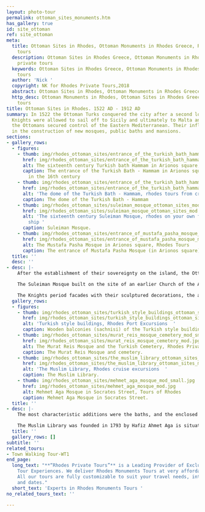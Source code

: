 ```yaml
---
layout: photo-tour
permalink: ottoman_sites_monuments.htm
has_gallery: true
id: site_ottoman
ref: site_ottoman
meta:
  title: Ottoman Sites in Rhodes, Ottoman Monuments in Rhodes Greece, Rhodes private
    tours
  description: Ottoman Sites in Rhodes Greece, Ottoman Monuments in Rhodes, Rhodes
    private tours
  keywords: Ottoman Sites in Rhodes Greece, Ottoman Monuments in Rhodes, Rhodes private
    tours
  author: 'Nick '
  copyright: NK for Rhodes Private Tours,2018
  abstract: Ottoman Sites in Rhodes, Ottoman Monuments in Rhodes Greece
  http_desc: Ottoman Monuments in Rhodes, Ottoman Sites in Rhodes Greece, Rhodes private
    tours
title: Ottoman Sites in Rhodes. 1522 AD - 1912 AD
summary: In 1522 the Ottoman Turks conquered the city after a second long siege. The
  Knights were allowed to sail off to Sicily and ultimately to Malta and Gozo. Thus,
  the Ottomans secured control of the Eastern Mediterranean. Their influence was expressed
  in the construction of new mosques, public baths and mansions.
sections:
- gallery_rows:
  - figures:
    - thumb: img/rhodes_ottoman_sites/entrance_of_the_turkish_bath_hammam_mod_small.jpg
      href: img/rhodes_ottoman_sites/entrance_of_the_turkish_bath_hammam_mod.jpg
      alt: The sixteenth century Turkish bath Hammam in Arionos square, Rhodes Tours
      caption: The entrance of the Turkish Bath - Hammam in Arionos square. Built
        in the 16th century
    - thumb: img/rhodes_ottoman_sites/entrance_of_the_turkish_bath_hammam_2_mod_small.jpg
      href: img/rhodes_ottoman_sites/entrance_of_the_turkish_bath_hammam_2_mod.jpg
      alt: 'The dome of the Turkish Bath - Hammam, rhodes tours from cruise ship '
      caption: The dome of the Turkish Bath - Hammam
    - thumb: img/rhodes_ottoman_sites/suleiman_mosque_ottoman_sites_mod_small.png
      href: img/rhodes_ottoman_sites/suleiman_mosque_ottoman_sites_mod.jpg
      alt: 'The sixteenth century Suleiman Mosque, rhodes on your own from cruise
        ship '
      caption: Suleiman Mosque.
    - thumb: img/rhodes_ottoman_sites/entrance_of_mustafa_pasha_mosque_mod_small.jpg
      href: img/rhodes_ottoman_sites/entrance_of_mustafa_pasha_mosque_mod.jpg
      alt: The Mustafa Pasha Mosque in Arionos square, Rhodes Tours
      caption: The entrance of Mustafa Pasha Mosque (in Arionos square).
  title: ''
  desc: ''
- desc: |-
    After the establishment of their sovereignty on the island, the Ottoman Turks converted most of the churches into mosques and transformed the major houses into private mansions or public buildings.

    The Suleiman Mosque built on the site of an earlier Church of the Apostles, it was constructed in honor of the Sultan after his conquest of Rhodes in 1522 and rebuilt in 1808.

    The Knights period facades with their sculptured decorations, the arched gates and hewn stone walls were enriched with the random character of the Ottoman architecture adapted to the local climate and culture. In this process most of the architectural features of the existing buildings were preserved.
  gallery_rows:
  - figures:
    - thumb: img/rhodes_ottoman_sites/turkish_style_buildings_ottoman_sites_mod_small.jpg
      href: img/rhodes_ottoman_sites/turkish_style_buildings_ottoman_sites_mod.jpg
      alt: 'Turkish style buildings, Rhodes Port Excursions  '
      caption: Wooden balconies (sachnisi) of the Turkish style buildings.
    - thumb: img/rhodes_ottoman_sites/murat_reis_mosque_cemetery_mod_small.jpg
      href: img/rhodes_ottoman_sites/murat_reis_mosque_cemetery_mod.jpg
      alt: The Murat Reis Mosque and the Turkish Cemetery, Rhodes Private Tours
      caption: The Murat Reis Mosque and cemetery.
    - thumb: img/rhodes_ottoman_sites/the_muslim_library_ottoman_sites_mod_small.jpg
      href: img/rhodes_ottoman_sites/the_muslim_library_ottoman_sites_mod.jpg
      alt: 'The Muslim Library, Rhodes cruise excursions  '
      caption: The Muslim Library.
    - thumb: img/rhodes_ottoman_sites/mehmet_aga_mosque_mod_small.jpg
      href: img/rhodes_ottoman_sites/mehmet_aga_mosque_mod.jpg
      alt: Mehmet Aga Mosque in Socrates Street, Tours of Rhodes
      caption: Mehmet Aga Mosque in Socrates Street.
  title: ''
- desc: |-
    The most characteristic additions were the baths, and the enclosed wooden balconies on the facades over the narrow streets. The result was a mixture of oriental architecture with imposing western architectural remains and more recent buildings, which were characteristic of the local architecture of the time.

    The Muslim Library was founded in 1793 by Hafiz Ahmet Aga is situated opposite the mosque of Suleiman. The building is well preserved, with a small garden. It houses an interesting collection of rare manuscripts and scrolls written in Turkish, Arabian and Persian, the most significant being the one that narrates the siege and conquer of the island by the Turks in 1522. Only the front room can be visited.
  title: ''
  gallery_rows: []
subtitle: ''
related_tours:
- Town Walking Tour-WT1
end_page:
  long_text: "**“Rhodes Private Tours”** is a Leading Provider of Exclusive and Personalized
    Tour Experiences. We deliver Rhodes Monuments Tours at very affordable rates.
    All our tours are fully customizable to suit your travel needs, interests, schedules,
    and dates."
  short_text: 'Experts in Rhodes Monuments Tours '
no_related_tours_text: ''

---
```

